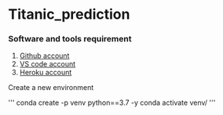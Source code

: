 # Titanic_prediction


### Software and tools requirement
1. [Github account](https://github.com)
2. [VS code account](https://code.visualstudio.com)
3. [Heroku account](https://heroku.com)

Create a new environment

'''
conda create -p venv python==3.7 -y
conda activate venv/
'''
